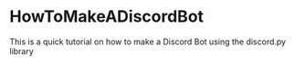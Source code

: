 # HowToMakeADiscordBot
This is a quick tutorial on how to make a Discord Bot using the discord.py library
